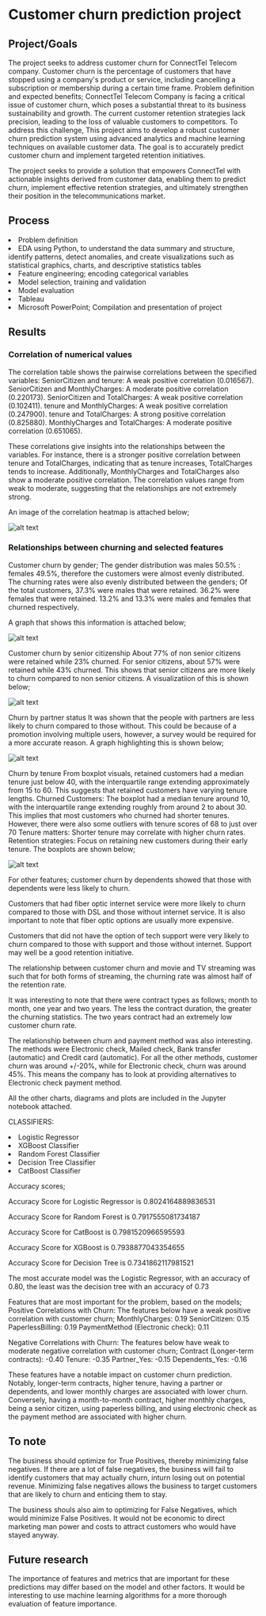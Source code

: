 # Customer churn prediction project

## Project/Goals
The project seeks to address customer churn for ConnectTel Telecom company. Customer churn is the percentage of customers that have stopped using a company's product or service, including cancelling a subscription or membership during a certain time frame.
Problem definition and expected benefits;
ConnectTel Telecom Company is facing a critical issue of customer churn, which poses a substantial threat to its business sustainability and growth. The current customer retention strategies lack precision, leading to the loss of valuable customers to competitors. To address this challenge, This project aims to develop a robust customer churn prediction system using advanced analytics and machine learning techniques on available customer data. The goal is to accurately predict customer churn and implement targeted retention initiatives.

The project seeks to provide a solution that empowers ConnectTel with actionable insights derived from customer data, enabling them to predict churn, implement effective retention strategies, and ultimately strengthen their position in the telecommunications market.

## Process
<li> Problem definition
<li> EDA using Python, to understand the data summary and structure, identify patterns, detect anomalies, and create visualizations such as  statistical graphics, charts, and descriptive statistics tables
<li> Feature engineering; encoding categorical variables
<li> Model selection, training and validation
<li> Model evaluation
<li>Tableau
<li>Microsoft PowerPoint; Compilation and presentation of project

## Results
### Correlation of numerical values

The correlation table shows the pairwise correlations between the specified variables:
SeniorCitizen and tenure: A weak positive correlation (0.016567).
SeniorCitizen and MonthlyCharges: A moderate positive correlation (0.220173).
SeniorCitizen and TotalCharges: A weak positive correlation (0.102411).
tenure and MonthlyCharges: A weak positive correlation (0.247900).
tenure and TotalCharges: A strong positive correlation (0.825880).
MonthlyCharges and TotalCharges: A moderate positive correlation (0.651065).

These correlations give insights into the relationships between the variables. For instance, there is a stronger positive correlation between tenure and TotalCharges, indicating that as tenure increases, TotalCharges tends to increase. Additionally, MonthlyCharges and TotalCharges also show a moderate positive correlation. The correlation values range from weak to moderate, suggesting that the relationships are not extremely strong.

An image of the correlation heatmap is attached below;

![alt text](image.png)


### Relationships between churning and selected features
Customer churn by gender;
The gender distribution was males 50.5% : females 49.5%, therefore the customers were almost evenly distributed. The churning rates were also evenly distributed between the genders;
Of the total customers, 37.3% were males that were retained. 36.2% were females that were retained. 13.2% and 13.3% were males and females that churned respectively.

A graph that shows this information is attached below; 

![alt text](image-1.png)

Customer churn by senior citizenship
About 77% of non senior citizens were retained while 23% churned. For senior citizens, about 57% were retained while 43% churned. This shows that senior citizens are more likely to churn compared to non senior citizens. A visualizatiion of this is shown below;

![alt text](image-2.png)

Churn by partner status
It was shown that the people with partners are less likely to churn compared to those without. This could be because of a promotion involving multiple users, however, a survey would be required for a more accurate reason. A graph highlighting this is shown below;

![alt text](image-3.png)

Churn by tenure
From boxplot visuals, retained customers had a median tenure just below 40, with the interquartile range extending approximately from 15 to 60.
This suggests that retained customers have varying tenure lengths.
Churned Customers:
The boxplot had a median tenure around 10, with the interquartile range extending roughly from around 2 to about 30. 
This implies that most customers who churned had shorter tenures. However, there were also some outliers with tenure scores of 68 to just over 70
Tenure matters: Shorter tenure may correlate with higher churn rates.
Retention strategies: Focus on retaining new customers during their early tenure.
The boxplots are shown below;

![alt text](image-4.png)


For other features;
customer churn by dependents showed that those with dependents were less likely to churn.

Customers that had fiber optic internet service were more likely to churn compared to those with DSL and those without internet service. It is also important to note that fiber optic options are usually more expensive.

Customers that did not have the option of tech support were very likely to churn compared to those with support and those without internet. Support may well be a good retention initiative.

The relationship between customer churn and movie and TV streaming was such that for both forms of streaming, the churning rate was almost half of the retention rate.

It was interesting to note that there were contract types as follows; month to month, one year and two years. The less the contract duration, the greater the churning statistics. The two years contract had an extremely low customer churn rate.

The relationship between churn and payment method was also interesting. The methods were Electronic check, Mailed check, Bank transfer (automatic) and Credit card (automatic). For all the other methods, customer churn was around +/-20%, while for Electronic check, churn was around 45%. This means the company has to look at providing alternatives to Electronic check payment method.

All the other charts, diagrams and plots are included in the Jupyter notebook attached.

CLASSIFIERS:

<li>Logistic Regressor
<li>XGBoost Classifier 
<li>Random Forest Classifier
<li>Decision Tree Classifier
<li>CatBoost Classifier

Accuracy scores;

Accuracy Score for Logistic Regressor is 0.8024164889836531 

Accuracy Score for Random Forest is 0.7917555081734187 

Accuracy Score for CatBoost is 0.7981520966595593 

Accuracy Score for XGBoost is 0.7938877043354655 

Accuracy Score for Decision Tree is 0.7341862117981521

The most accurate model was the Logistic Regressor, with an accuracy of 0.80, the least was the decision tree with an accuracy of 0.73

Features that are most important for the problem, based on the models;
Positive Correlations with Churn: The features below have a weak positive correlation with customer churn; MonthlyCharges: 0.19 SeniorCitizen: 0.15 PaperlessBilling: 0.19 PaymentMethod (Electronic check): 0.11

Negative Correlations with Churn: The features below have weak to moderate negative correlation with customer churn;
Contract (Longer-term contracts): -0.40 Tenure: -0.35 Partner_Yes: -0.15 Dependents_Yes: -0.16

These features have a notable impact on customer churn prediction. Notably, longer-term contracts, higher tenure, having a partner or dependents, and lower monthly charges are associated with lower churn. Conversely, having a month-to-month contract, higher monthly charges, being a senior citizen, using paperless billing, and using electronic check as the payment method are associated with higher churn.

## To note
The business should optimize for True Positives, thereby minimizing false negatives. If there are a lot of false negatives, the business will fail to identify customers that may actually churn, inturn losing out on potential revenue. Minimizing false negatives allows the business to target customers that are likely to churn and enticing them to stay.

The business shouls also aim to optimizing for False Negatives, which would minimize False Positives. It would not be economic to direct marketing man power and costs to attract customers who would have stayed anyway.

## Future research
The importance of features and metrics that are important for these predictions may differ based on the model and other factors. It would be interesting to use machine learning algorithms for a more thorough evaluation of feature importance.
